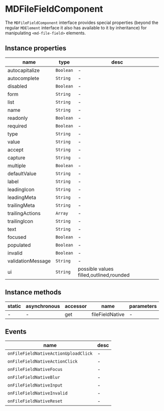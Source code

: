 # MDFileFieldComponent

The `MDFileFieldComponent` interface provides special properties (beyond the regular `MDElement` interface it also has available to it by inheritance) for manipulating `<md-file-field>` elements.

## Instance properties

| name              | type      | desc                                    |
| ----------------- | --------- | --------------------------------------- |
| autocapitalize    | `Boolean` | -                                       |
| autocomplete      | `String`  | -                                       |
| disabled          | `Boolean` | -                                       |
| form              | `String`  | -                                       |
| list              | `String`  | -                                       |
| name              | `String`  | -                                       |
| readonly          | `Boolean` | -                                       |
| required          | `Boolean` | -                                       |
| type              | `String`  | -                                       |
| value             | `String`  | -                                       |
| accept            | `String`  | -                                       |
| capture           | `String`  | -                                       |
| multiple          | `Boolean` | -                                       |
| defaultValue      | `String`  | -                                       |
| label             | `String`  | -                                       |
| leadingIcon       | `String`  | -                                       |
| leadingMeta       | `String`  | -                                       |
| trailingMeta      | `String`  | -                                       |
| trailingActions   | `Array`   | -                                       |
| trailingIcon      | `String`  | -                                       |
| text              | `String`  | -                                       |
| focused           | `Boolean` | -                                       |
| populated         | `Boolean` | -                                       |
| invalid           | `Boolean` | -                                       |
| validationMessage | `String`  | -                                       |
| ui                | `String`  | possible values filled,outlined,rounded |

## Instance methods

| static | asynchronous | accessor | name            | parameters |
| ------ | ------------ | -------- | --------------- | ---------- |
| -      | -            | get      | fileFieldNative | -          |

## Events

| name                                 | desc |
| ------------------------------------ | ---- |
| `onFileFieldNativeActionUploadClick` | -    |
| `onFileFieldNativeActionClick`       | -    |
| `onFileFieldNativeFocus`             | -    |
| `onFileFieldNativeBlur`              | -    |
| `onFileFieldNativeInput`             | -    |
| `onFileFieldNativeInvalid`           | -    |
| `onFileFieldNativeReset`             | -    |
